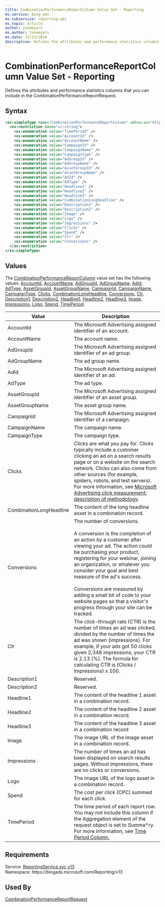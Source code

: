 ```yaml
---
title: CombinationPerformanceReportColumn Value Set - Reporting
ms.service: bing-ads
ms.subservice: reporting-api
ms.topic: article
author: jonmeyers
ms.author: jonmeyers
ms.date: 11/13/2024
description: Defines the attributes and performance statistics columns that you can include in the CombinationPerformanceReportRequest.
---
```

# CombinationPerformanceReportColumn Value Set - Reporting
Defines the attributes and performance statistics columns that you can include in the CombinationPerformanceReportRequest.

## Syntax
```xml
<xs:simpleType name="CombinationPerformanceReportColumn" xmlns:xs="http://www.w3.org/2001/XMLSchema">
  <xs:restriction base="xs:string">
    <xs:enumeration value="TimePeriod" />
    <xs:enumeration value="AccountId" />
    <xs:enumeration value="AccountName" />
    <xs:enumeration value="CampaignId" />
    <xs:enumeration value="CampaignName" />
    <xs:enumeration value="CampaignType" />
    <xs:enumeration value="AdGroupId" />
    <xs:enumeration value="AdGroupName" />
    <xs:enumeration value="AssetGroupId" />
    <xs:enumeration value="AssetGroupName" />
    <xs:enumeration value="AdId" />
    <xs:enumeration value="AdType" />
    <xs:enumeration value="Headline1" />
    <xs:enumeration value="Headline2" />
    <xs:enumeration value="Headline3" />
    <xs:enumeration value="CombinationLongHeadline" />
    <xs:enumeration value="Description1" />
    <xs:enumeration value="Description2" />
    <xs:enumeration value="Image" />
    <xs:enumeration value="Logo" />
    <xs:enumeration value="Impressions" />
    <xs:enumeration value="Clicks" />
    <xs:enumeration value="Spend" />
    <xs:enumeration value="Ctr" />
    <xs:enumeration value="Conversions" />
  </xs:restriction>
</xs:simpleType>
```

## <a name="values"></a>Values

The [CombinationPerformanceReportColumn](combinationperformancereportcolumn.md) value set has the following values: [AccountId](#accountid), [AccountName](#accountname), [AdGroupId](#adgroupid), [AdGroupName](#adgroupname), [AdId](#adid), [AdType](#adtype), [AssetGroupId](#assetgroupid), [AssetGroupName](#assetgroupname), [CampaignId](#campaignid), [CampaignName](#campaignname), [CampaignType](#campaigntype), [Clicks](#clicks), [CombinationLongHeadline](#combinationlongheadline), [Conversions](#conversions), [Ctr](#ctr), [Description1](#description1), [Description2](#description2), [Headline1](#headline1), [Headline2](#headline2), [Headline3](#headline3), [Image](#image), [Impressions](#impressions), [Logo](#logo), [Spend](#spend), [TimePeriod](#timeperiod).

|Value|Description|
|-----------|---------------|
|<a name="accountid"></a>AccountId|The Microsoft Advertising assigned identifier of an account.|
|<a name="accountname"></a>AccountName|The account name.|
|<a name="adgroupid"></a>AdGroupId|The Microsoft Advertising assigned identifier of an ad group.|
|<a name="adgroupname"></a>AdGroupName|The ad group name.|
|<a name="adid"></a>AdId|The Microsoft Advertising assigned identifier of an ad.|
|<a name="adtype"></a>AdType|The ad type.|
|<a name="assetgroupid"></a>AssetGroupId|The Microsoft Advertising assigned identifier of an asset group.|
|<a name="assetgroupname"></a>AssetGroupName|The asset group name.|
|<a name="campaignid"></a>CampaignId|The Microsoft Advertising assigned identifier of a campaign.|
|<a name="campaignname"></a>CampaignName|The campaign name.|
|<a name="campaigntype"></a>CampaignType|The campaign type.|
|<a name="clicks"></a>Clicks|Clicks are what you pay for. Clicks typically include a customer clicking an ad on a search results page or on a website on the search network. Clicks can also come from other sources (for example, spiders, robots, and test servers). For more information, see [Microsoft Advertising click measurement: description of methodology](https://help.ads.microsoft.com/#apex/ads/en/60220/0).|
|<a name="combinationlongheadline"></a>CombinationLongHeadline|The content of the long headline asset in a combination record.|
|<a name="conversions"></a>Conversions|The number of conversions.<br/><br/>A conversion is the completion of an action by a customer after viewing your ad. The action could be purchasing your product, registering for your webinar, joining an organization, or whatever you consider your goal and best measure of the ad's success.<br/><br/>Conversions are measured by adding a small bit of code to your website pages so that a visitor's progress through your site can be tracked.|
|<a name="ctr"></a>Ctr|The click-through rate (CTR) is the number of times an ad was clicked, divided by the number of times the ad was shown (impressions). For example, if your ads got 50 clicks given 2,348 impressions, your CTR is 2.13 (%). The formula for calculating CTR is (Clicks / Impressions) x 100.|
|<a name="description1"></a>Description1|Reserved.|
|<a name="description2"></a>Description2|Reserved.|
|<a name="headline1"></a>Headline1|The content of the headline 1 asset in a combination record.|
|<a name="headline2"></a>Headline2|The content of the headline 2 asset in a combination record.|
|<a name="headline3"></a>Headline3|The content of the headline 3 asset in a combination record |
|<a name="image"></a>Image|The image URL of the image asset in a combination record.|
|<a name="impressions"></a>Impressions|The number of times an ad has been displayed on search results pages. Without impressions, there are no clicks or conversions.|
|<a name="logo"></a>Logo|The image URL of the logo asset in a combination record.|
|<a name="spend"></a>Spend|The cost per click (CPC) summed for each click.|
|<a name="timeperiod"></a>TimePeriod|The time period of each report row. You may not include this column if the Aggregation element of the request object is set to Summa*ry. For more information, see [Time Period Column.](../guides/reports.md#timeperiod)|

## Requirements
Service: [ReportingService.svc v13](https://reporting.api.bingads.microsoft.com/Api/Advertiser/Reporting/v13/ReportingService.svc)  
Namespace: https\://bingads.microsoft.com/Reporting/v13  

## Used By
[CombinationPerformanceReportRequest](combinationperformancereportrequest.md)  

